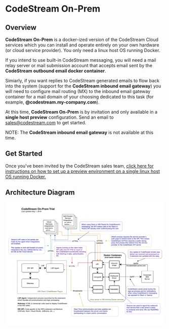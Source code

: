 # CodeStream On-Prem

## Overview
**CodeStream On-Prem** is a docker-ized version of the CodeStream Cloud services
which you can install and operate entirely on your own hardware (or cloud
service provider). You only need a linux host OS running Docker.

If you intend to use built-in CodeStream messaging, you will need a mail relay
server or mail submission account that accepts email sent by the **CodeStream
outbound email docker container**.

Simiarly, if you want replies to CodeStream generated emails to flow back into
the system (support for the **CodeStream inbound email gateway**) you will need
to configure mail routing (MX) to the inbound email gateway container for a mail
domain of your choosing dedicated to this task (for example,
**@codestream.my-company.com**).

At this time, **CodeStream On-Prem** is by invitation and only available in a
**single host preview** configuration. Send an email to
[sales@codestream.com](mailto://sales@codestream.com) to get started.


NOTE: The **CodeStream inbound email gateway** is not available at this time.

## Get Started
Once you've been invited by the CodeStream sales team, [click here for
instructions on how to set up a preview environment on a single linux host OS
running Docker.](docs/README.preview-single-host.md) 

## Architecture Diagram
![image](docs/images/codestream-onprem-arch.png)
